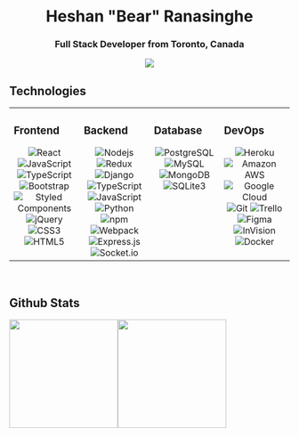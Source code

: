 <div align="center">
<h1> Heshan "Bear" Ranasinghe </h1> 
<h3> Full Stack Developer from Toronto, Canada </h3>
</div>
<div align="center">
<a href="https://linkedin.com/in/heshan-ranasinghe"><img src="https://img.shields.io/badge/linkedin-0077B5.svg?style=for-the-badge&logo=linkedin&logoColor=white"/></a>
</div>

## Technologies  
<table><tr><td valign="top" width="25%">

### Frontend  
<div align="center">  

<img alt="React" src="https://img.shields.io/badge/-React-45b8d8?style=flat-square&logo=react&logoColor=white"  />

<img alt="JavaScript" src="https://img.shields.io/badge/-JavaScript-F7DF1E?style=flat-square&logo=javascript&logoColor=white" />

<img alt="TypeScript" src="https://img.shields.io/badge/-TypeScript-007ACC?style=flat-square&logo=typescript&logoColor=white"  /> 


<img alt="Bootstrap" src="https://img.shields.io/badge/-Bootstrap-7952B3?style=flat-square&logo=bootstrap&logoColor=white" />

<img alt="Styled Components" src="https://img.shields.io/badge/-Styled_Components-db7092?style=flat-square&logo=styled-components&logoColor=white" />

<img alt="jQuery" src="https://img.shields.io/badge/-jQuery-0769AD?style=flat-square&logo=jQuery&logoColor=white" />

<img alt="CSS3" src="https://img.shields.io/badge/-CSS3-1572B6?style=flat-square&logo=CSS3&logoColor=white" />

<img alt="HTML5" src="https://img.shields.io/badge/-HTML5-E34F26?style=flat-square&logo=HTML5&logoColor=white" />

</td><td valign="top" width="25%">



### Backend  
<div align="center"> 

<img alt="Nodejs" src="https://img.shields.io/badge/-Nodejs-43853d?style=flat-square&logo=Node.js&logoColor=white" />

<img alt="Redux" src="https://img.shields.io/badge/-Redux-764ABC?style=flat-square&logo=Redux&logoColor=white" />

<img alt="Django" src="https://img.shields.io/badge/-Django-092E20?style=flat-square&logo=Django&logoColor=white" />

<img alt="TypeScript" src="https://img.shields.io/badge/-TypeScript-007ACC?style=flat-square&logo=typescript&logoColor=white" /> 

<img alt="JavaScript" src="https://img.shields.io/badge/-JavaScript-F7DF1E?style=flat-square&logo=javascript&logoColor=white" /> 

<img alt="Python" src="https://img.shields.io/badge/-Python-3776AB?style=flat-square&logo=Python&logoColor=white" />

<img alt="npm" src="https://img.shields.io/badge/-NPM-CB3837?style=flat-square&logo=npm&logoColor=white" />

<img alt="Webpack" src="https://img.shields.io/badge/-Webpack-8DD6F9?style=flat-square&logo=webpack&logoColor=white" />

<img alt="Express.js" src="https://img.shields.io/badge/-Express-000000?style=flat-square&logo=Express&logoColor=white" />

<img alt="Socket.io" src="https://img.shields.io/badge/-Socket.io-4479A1?style=flat-square&logo=socket.io&logoColor=white" />
</div>


</td><td valign="top" width="25%">

### Database  
<div align="center"> 

<img alt="PostgreSQL" src="https://img.shields.io/badge/-PostgreSQL-336791?style=flat-square&logo=PostgreSQL&logoColor=white" />

<img alt="MySQL" src="https://img.shields.io/badge/-MySQL-4479A1?style=flat-square&logo=MySQL&logoColor=white" />

<img alt="MongoDB" src="https://img.shields.io/badge/-Mongo_DB-13aa52?style=flat-square&logo=mongodb&logoColor=white" />

<img alt="SQLite3" src="https://img.shields.io/badge/-SQLite3-003B57?style=flat-square&logo=sqlite&logoColor=white" />




</td><td valign="top" width="25%">

### DevOps  
<div align="center"> 

<img alt="Heroku" src="https://img.shields.io/badge/-Heroku-430098?style=flat-square&logo=heroku&logoColor=white" /> 

<img alt="Amazon AWS" src="https://img.shields.io/badge/-Amazon_AWS-232F3E?style=flat-square&logo=amazon-aws&logoColor=white" /> 

<img alt="Google Cloud" src="https://img.shields.io/badge/-Google_Cloud-4285F4?style=flat-square&logo=google-cloud&logoColor=white" /> 

<img alt="Git" src="https://img.shields.io/badge/-Git-F05032?style=flat-square&logo=git&logoColor=white" />

<img alt="Trello" src="https://img.shields.io/badge/-Trello-0079BF?style=flat-square&logo=trello&logoColor=white" />
 
<img alt="Figma" src="https://img.shields.io/badge/-Figma-FF24E1E?style=flat-square&logo=figma&logoColor=white" />

<img alt="InVision" src="https://img.shields.io/badge/-InVision-FF3366?style=flat-square&logo=InVision&logoColor=white" />
    
<img alt="Docker" src="https://img.shields.io/static/v1?style=for-the-badge&message=Docker&color=2496ED&logo=Docker&logoColor=FFFFFF" />

</td></tr></table>  

<br/> 

## Github Stats  

<img  height="195px" src="https://github-readme-stats.vercel.app/api?username=bearcodes870&theme=vue-dark"/><img  height="195px" src="https://github-readme-stats.vercel.app/api/top-langs/?username=bearcodes870&theme=vue-dark"/> 